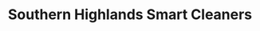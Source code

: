 ---
title: "Southern Highlands Smart Cleaners"
url: /las-vegas/southern-highlands-smart-cleaners/
shop: laundry
---